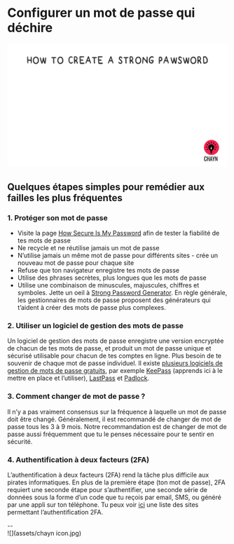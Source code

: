 # Configurer un mot de passe qui déchire

![](assets/Pawsword.gif)

## Quelques étapes simples pour remédier aux failles les plus fréquentes

### 1. Protéger son mot de passe

* Visite la page [How Secure Is My Password](https://howsecureismypassword.net/) afin de tester la fiabilité de tes mots de passe
* Ne recycle et ne réutilise jamais un mot de passe
* N’utilise jamais un même mot de passe pour différents sites - crée un nouveau mot de passe pour chaque site
* Refuse que ton navigateur enregistre tes mots de passe
* Utilise des phrases secrètes, plus longues que les mots de passe
* Utilise une combinaison de minuscules, majuscules, chiffres et symboles. Jette un oeil à [Strong Password Generator](https://strongpasswordgenerator.com/). En règle générale, les gestionnaires de mots de passe proposent des générateurs qui t’aident à  créer des mots de passe plus complexes.

### 2. Utiliser un logiciel de gestion des mots de passe

Un logiciel de gestion des mots de passe enregistre une version encryptée de chacun de tes mots de passe, et produit un mot de passe unique et sécurisé utilisable pour chacun de tes comptes en ligne. Plus besoin de te souvenir de chaque mot de passe individuel. Il existe [plusieurs logiciels de gestion de mots de passe gratuits](http://thehackernews.com/2016/07/best-password-manager.html), par exemple  [KeePass](http://keepass.info/) \(apprends ici à le mettre en place et l’utiliser\), [LastPass](https://lastpass.com/how-it-works/) et [Padlock](https://padlock.io/).

### 3. Comment changer de mot de passe ?

Il n’y a pas vraiment consensus sur la fréquence à laquelle un mot de passe doit être changé. Généralement, il est recommandé de changer de mot de passe tous les 3 à 9 mois. Notre recommandation est de changer de mot de passe aussi fréquemment que tu le penses nécessaire pour te sentir en sécurité.

### 4. Authentification à deux facteurs \(2FA\)

L’authentification à deux facteurs \(2FA\) rend la tâche plus difficile aux pirates informatiques. En plus de la première étape \(ton mot de passe\), 2FA requiert une seconde étape pour s’authentifier,  une seconde série de données sous la forme d’un code que tu reçois par email, SMS, ou généré par une appli sur ton téléphone. Tu peux voir [ici](http://twofactorauth.org/) une liste des sites permettant l’authentification 2FA.

--  
![](assets/chayn icon.jpg)

